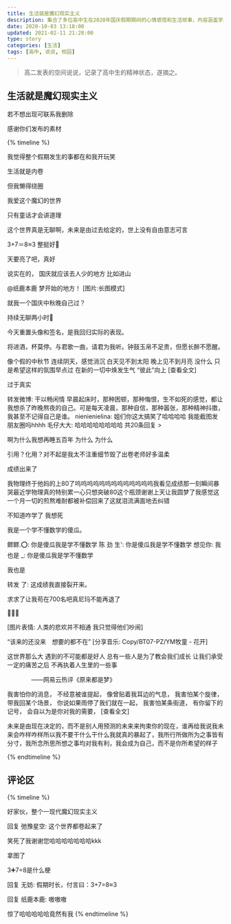 ```yaml
---
title: 生活就是魔幻现实主义
description: 集合了多位高中生在2020年国庆假期期间的心情感悟和生活琐事，内容涵盖学业压力、考试成绩、生活态度、社交互动等方面，展示了他们在面对成长挑战、情绪起伏和梦想追求时表现出的真实、幽默与迷茫，体现出浓厚的魔幻现实主义色彩。
date: 2020-10-03 13:18:00
updated: 2021-02-11 21:28:00
type: story
categories: [生活]
tags: [高中, 说说, 校园]
---
```


> 高二发表的空间说说，记录了高中生的精神状态，遂摘之。

## 生活就是魔幻现实主义

若不想出现可联系我删除

感谢你们发布的素材

{% timeline %}
<!-- node Tommy 2020年10月3日 12:41 -->
我觉得整个假期发生的事都在和我开玩笑

<!-- node 纸鹿本鹿 2020年10月3日 10:25 -->
生活就是内卷

但我懒得绕圈

<!-- node 纸鹿本鹿 2020年9月30日 20:35 -->
我爱这个魔幻的世界

只有童话才会讲道理

<!-- node 时若 2020年10月3日 11:25 -->
这个世界真是无聊啊，未来是由过去给定的，世上没有自由意志可言

<!-- node 魘. 2020年9月30日 22:56 -->
3+7＝8≈3
整挺好🙂

<!-- node 落俗无可避免 2020年10月1日 03:58 -->
天要亮了吧，真好

<!-- node 阿米诺斯 2020年10月1日 14:12 -->
说实在的，
国庆就应该去人少的地方
比如进山

@纸鹿本鹿
梦开始的地方！
[图片:长图模式]

<!-- node Sh2-261 2020年10月1日 18:13 -->
就我一个国庆中秋晚自己过？

<!-- node TYT. 2020年10月1日 18:33 -->
持续无聊两小时🤔

<!-- node 家和 2020年10月1日 18:33 -->
今天重置头像和签名，是我回归实际的表现。

<!-- node 小单 2020年10月1日 20:06 -->
将进酒，杯莫停。与君歌一曲，请君为我听。钟鼓玉帛不足贵，但愿长醉不愿醒。

<!-- node hongshizha 2020年10月1日 21:09 -->
像个假的中秋节
连续阴天，感觉消沉
白天见不到太阳
晚上见不到月亮
没什么
只是希望这样的氛围早点过
在新的一切中焕发生气
“彼此”向上
[查看全文]

<!-- node Sei. 2020年10月1日 22:05 -->
过于真实

转发微博: 干以畅闲情
早晨起床时，那种困顿，那种悔恨，生不如死的感觉，都让我想杀了昨晚熬夜的自己。可是每天凌晨，那种自信，那种嚣张，那种精神抖擞，我甚至不记得自己是谁。
nienienielina: 姐们你这太搞笑了哈哈哈哈 我能截图发朋友圈吗hhhh
毛仔大大: 哈哈哈哈哈哈哈哈
共20条回复 >

<!-- node Wyyyy 2020年10月2日 07:13 -->
啊为什么我想再睡五百年 为什么 为什么

<!-- node Wyyyy 2020年10月2日 11:10 -->
引用？化用？对不起是我太不注重细节毁了出卷老师好多温柔

<!-- node 我永远喜欢矮子丸 2020年10月2日 18:52 -->
成绩出来了

<!-- node Nebula 2020年10月2日 19:20 -->
我物理终于他妈的上80了呜呜呜呜呜呜呜呜呜呜呜呜呜我看见成绩那一刻瞬间暴哭最近学物理真的特别累一心只想突破80这个瓶颈谢谢上天让我圆梦了我感觉这一个月一切的煎熬难耐都被补偿回来了这就泪流满面地去纠错

<!-- node 我永远喜欢矮子丸 2020年10月2日 19:29 -->
不知道咋学了 我想死

<!-- node bi8bo 2020年10月2日 19:53 -->
我是一个学不懂数学的傻瓜。

鳏鳏.⭕: 你是傻瓜我是学不懂数学
陈 劲 生': 你是傻瓜我是学不懂数学
想见你: 我也是
_: 你是傻瓜我是学不懂数学

<!-- node 小单 2020年10月2日 20:09 -->
我也是

转发 了: 这成绩我直接裂开来。

<!-- node 我永远喜欢矮子丸 2020年10月2日 20:34 -->
求求了让我苟在700名吧真尼玛不能再退了

<!-- node bi8bo 2020年10月2日 20:41 -->
🙂🙂🙂
<!-- node wwwater 2021年10月2日 21:05 -->
[图片表情: 人类的悲欢并不相通 我只觉得他们吵闹]

<!-- node 猪肝粥猪肝粥猪肝粥 2021年10月2日 22:51 -->
“该来的还没来　想要的都不在”
[分享音乐: Copy/BT07-PZ/YM牧童 - 花开]

<!-- node Mint 2021年10月3日 00:26 -->
这世界那么大
遇到的不可能都是好人
总有一些人是为了教会我们成长
让我们承受一定的痛苦之后
不再执着人生里的一些事

　　　　——网易云热评《原来都是梦》

<!-- node 阿米诺斯 2020年10月3日 03:26 -->
我害怕你的消息，
不经意被谁提起，
像曾贴着我耳边的气息，
我害怕某个旋律，
带我回某个场景，
你说如果雨停了我们就在一起，
我害怕某条街道，
有你留下的记号，
会自以为是你对我的需要，
[查看全文]

<!-- node Nebula 2020年10月3日 11:31 -->
未来是由现在决定的，而不是别人用预测的未来来拘束你的现在，谁再给我说我未来会咋样咋样所以我不要干什么干什么我就真的暴起了，我所行所做所为之事皆有分寸，我所念所思所想之事均对我有利，我会成为自己，而不是你所希望的样子

{% endtimeline %}

## 评论区
{% timeline %}
<!-- node 弛豫星空 2020年10月3日 13:19 -->
好家伙，整个一现代魔幻现实主义

<!-- node 纸鹿本鹿 2020年10月3日 13:20 -->
回复 弛豫星空: 这个世界都卷起来了

<!-- node 我永远喜欢矮子丸 2020年10月3日 13:21 -->
笑死了我谢谢您哈哈哈哈哈哈哈kkk

<!-- node 我永远喜欢矮子丸 2020年10月3日 13:22 -->
拿图了

<!-- node 无妨 2020年10月3日 13:22 -->
3➕7=8是什么梗

<!-- node 纸鹿本鹿 2020年10月3日 13:24 -->
回复 无妨: 假期时长，付言曰：3+7=8≈3

<!-- node 无妨 2020年10月3日 13:28 -->
回复 纸鹿本鹿: 嗷嗷嗷

<!-- node wwwater 2021年2月11日 21:28 -->
惊了哈哈哈哈哈竟然有我
{% endtimeline %}
